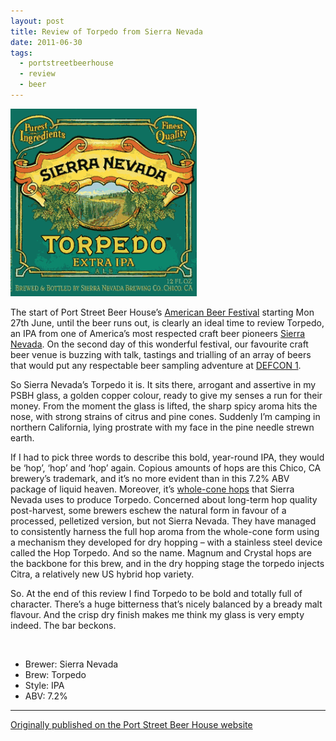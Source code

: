 ```yaml
---
layout: post
title: Review of Torpedo from Sierra Nevada
date: 2011-06-30
tags:
  - portstreetbeerhouse
  - review
  - beer
---
```


![Torpedo](/images/2011/06/torpedo.png)

The start of Port Street Beer House’s [American Beer Festival](http://portstreetbeerhouse.co.uk/blog/2011/06/29/american-beer-festival-update) starting Mon 27th June, until the beer runs out, is clearly an ideal time to review Torpedo, an IPA from one of America’s most respected craft beer pioneers [Sierra Nevada](http://www.sierranevada.com/about/history.html). On the second day of this wonderful festival, our favourite craft beer venue is buzzing with talk, tastings and trialling of an array of beers that would put any respectable beer sampling adventure at [DEFCON 1](http://en.wikipedia.org/wiki/DEFCON).

So Sierra Nevada’s Torpedo it is. It sits there, arrogant and assertive in my PSBH glass, a golden copper colour, ready to give my senses a run for their money. From the moment the glass is lifted, the sharp spicy aroma hits the nose, with strong strains of citrus and pine cones. Suddenly I’m camping in northern California, lying prostrate with my face in the pine needle strewn earth.

If I had to pick three words to describe this bold, year-round IPA, they would be ‘hop’, ‘hop’ and ‘hop’ again. Copious amounts of hops are this Chico, CA brewery’s trademark, and it’s no more evident than in this 7.2% ABV package of liquid heaven. Moreover, it’s [whole-cone hops](http://www.sierranevada.com/tour/ingredients.html) that Sierra Nevada uses to produce Torpedo. Concerned about long-term hop quality post-harvest, some brewers eschew the natural form in favour of a processed, pelletized version, but not Sierra Nevada. They have managed to consistently harness the full hop aroma from the whole-cone form using a mechanism they developed for dry hopping – with a stainless steel device called the Hop Torpedo. And so the name. Magnum and Crystal hops are the backbone for this brew, and in the dry hopping stage the torpedo injects Citra, a relatively new US hybrid hop variety.

So. At the end of this review I find Torpedo to be bold and totally full of character. There’s a huge bitterness that’s nicely balanced by a bready malt flavour. And the crisp dry finish makes me think my glass is very empty indeed. The bar beckons.

<br />

* Brewer: Sierra Nevada
* Brew: Torpedo
* Style: IPA
* ABV: 7.2%

---

[Originally published on the Port Street Beer House website](https://www.portstreetbeerhouse.co.uk/blog/torpedo)
